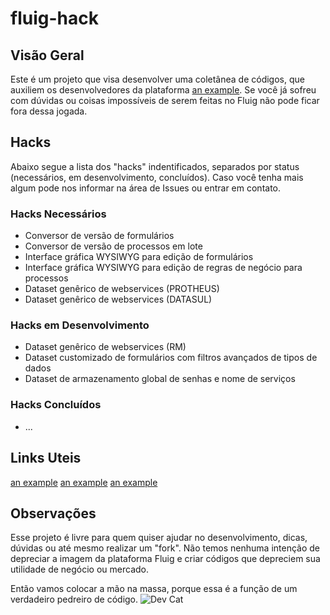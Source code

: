 # fluig-hack

## Visão Geral
Este é um projeto que visa desenvolver uma coletânea de códigos, que auxiliem os desenvolvedores da plataforma [an example](https://www.totvs.com/fluig/ "Fluig"). Se você já sofreu com dúvidas ou coisas impossíveis de serem feitas no Fluig não pode ficar fora dessa jogada.

## Hacks
Abaixo segue a lista dos "hacks" indentificados, separados por status (necessários, em desenvolvimento, concluídos). Caso você tenha mais algum pode nos informar na área de Issues ou entrar em contato.

### Hacks Necessários
*   Conversor de versão de formulários
*   Conversor de versão de processos em lote
*   Interface gráfica WYSIWYG para edição de formulários
*   Interface gráfica WYSIWYG para edição de regras de negócio para processos
*   Dataset genêrico de webservices (PROTHEUS)
*   Dataset genêrico de webservices (DATASUL)

### Hacks em Desenvolvimento
+   Dataset genêrico de webservices (RM)
+   Dataset customizado de formulários com filtros avançados de tipos de dados
+   Dataset de armazenamento global de senhas e nome de serviços

### Hacks Concluídos
-   ...

## Links Uteis
[an example](https://www.totvs.com/fluig/ "Webpage Fluig")
[an example](http://dev.fluig.com/ "Documentação Oficial do Fluig")
[an example](http://forum.fluig.com/ "Fórum Oficial Fluig")

## Observações
Esse projeto é livre para quem quiser ajudar no desenvolvimento, dicas, dúvidas ou até mesmo realizar um "fork".
Não temos nenhuma intenção de depreciar a imagem da plataforma Fluig e criar códigos que depreciem sua utilidade de negócio ou mercado.

Então vamos colocar a mão na massa, porque essa é a função de um verdadeiro pedreiro de código.
![Dev Cat](/files/images/devcat1.gif)

